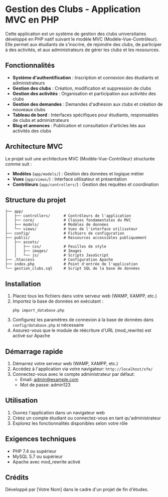 # Gestion des Clubs - Application MVC en PHP

Cette application est un système de gestion des clubs universitaires développé en PHP natif suivant le modèle MVC (Modèle-Vue-Contrôleur). Elle permet aux étudiants de s'inscrire, de rejoindre des clubs, de participer à des activités, et aux administrateurs de gérer les clubs et les ressources.

## Fonctionnalités

- **Système d'authentification** : Inscription et connexion des étudiants et administrateurs
- **Gestion des clubs** : Création, modification et suppression de clubs
- **Gestion des activités** : Organisation et participation aux activités des clubs
- **Gestion des demandes** : Demandes d'adhésion aux clubs et création de nouveaux clubs
- **Tableau de bord** : Interfaces spécifiques pour étudiants, responsables de clubs et administrateurs
- **Blog et annonces** : Publication et consultation d'articles liés aux activités des clubs

## Architecture MVC

Le projet suit une architecture MVC (Modèle-Vue-Contrôleur) structurée comme suit :

- **Modèles** (`app/models/`) : Gestion des données et logique métier
- **Vues** (`app/views/`) : Interface utilisateur et présentation
- **Contrôleurs** (`app/controllers/`) : Gestion des requêtes et coordination

## Structure du projet

```
├── app/
│   ├── controllers/      # Contrôleurs de l'application
│   ├── core/             # Classes fondamentales du MVC
│   ├── models/           # Modèles de données
│   └── views/            # Vues de l'interface utilisateur
├── config/               # Fichiers de configuration
├── public/               # Ressources accessibles publiquement
│   ├── assets/
│   │   ├── css/          # Feuilles de style
│   │   ├── images/       # Images
│   │   └── js/           # Scripts JavaScript
├── .htaccess             # Configuration Apache
├── index.php             # Point d'entrée de l'application
└── gestion_clubs.sql     # Script SQL de la base de données
```

## Installation

1. Placez tous les fichiers dans votre serveur web (WAMP, XAMPP, etc.)
2. Importez la base de données en exécutant : 
   ```
   php import_database.php
   ```
3. Configurez les paramètres de connexion à la base de données dans `config/database.php` si nécessaire
4. Assurez-vous que le module de réécriture d'URL (mod_rewrite) est activé sur Apache

## Démarrage rapide

1. Démarrez votre serveur web (WAMP, XAMPP, etc.)
2. Accédez à l'application via votre navigateur: `http://localhost/sfe/`
3. Connectez-vous avec le compte administrateur par défaut:
   - Email: admin@example.com
   - Mot de passe: admin123

## Utilisation

1. Ouvrez l'application dans un navigateur web
2. Créez un compte étudiant ou connectez-vous en tant qu'administrateur
3. Explorez les fonctionnalités disponibles selon votre rôle

## Exigences techniques

- PHP 7.4 ou supérieur
- MySQL 5.7 ou supérieur
- Apache avec mod_rewrite activé

## Crédits

Développé par [Votre Nom] dans le cadre d'un projet de fin d'études.
